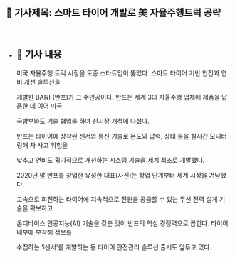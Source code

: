 ## 📰 기사제목:  스마트 타이어 개발로 美 자율주행트럭 공략 
<br>

- ## 📄 기사 내용
  미국 자율주행 트럭 시장을 토종 스타트업이 뚫었다. 스마트 타이어 기반 안전과 연비 개선 솔루션을

  개발한 BANF(반프)가 그 주인공이다. 반프는 세계 3대 자율주행 업체에 제품을 납품한 데 이어 미국

  국방부와도 기술 협업을 하며 신시장 개척에 나섰다.

  반프는 타이어에 장착된 센서와 통신 기술로 온도와 압력, 상태 등을 실시간 모니터링해 차 사고 위험을

  낮추고 연비도 획기적으로 개선하는 시스템 기술을 세계 최초로 개발했다.

  2020년 말 반프를 창업한 유성한 대표(사진)는 창업 단계부터 세계 시장을 겨냥했다.

  고속으로 회전하는 타이어에 지속적으로 전원을 공급할 수 있는 무선 전력 설계 기술을 확보하고

  온디바이스 인공지능(AI) 기술을 갖춘 것이 반프의 핵심 경쟁력으로 꼽힌다. 타이어 내부에 부착해 정보를

  수집하는 'i센서'를 개발하는 등 타이어 안전관리 솔루션 출시도 앞두고 있다. 
